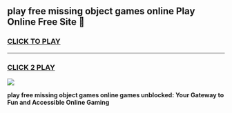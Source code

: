 
## play free missing object games online Play Online Free Site 👋
<h3>
<a href="https://download.freeplayer.one?title=play_free_missing_object_games_online&ref=21F">CLICK TO PLAY</a></h3>
<hr>

<h3>
<a href="https://download.freeplayer.one?title=play_free_missing_object_games_online&ref=21F">CLICK 2 PLAY</a>
  
</h3>

<a href="https://download.freeplayer.one?title=play_free_missing_object_games_online&ref=21F"><img src="https://cdnb.artstation.com/p/assets/images/images/032/539/853/original/anto-thomas-button-gif.gif"></a>


**play free missing object games online games unblocked: Your Gateway to Fun and Accessible Online Gaming**
